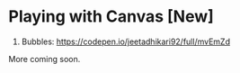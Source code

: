 # Playing with Canvas [New]

1) Bubbles: https://codepen.io/jeetadhikari92/full/mvEmZd

More coming soon.
